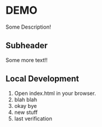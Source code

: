 # DEMO

Some Description!

## Subheader

Some more text!!

## Local Development

1. Open index.html in your browser.
2. blah blah
3. okay bye
4. new stuff
5. last verification